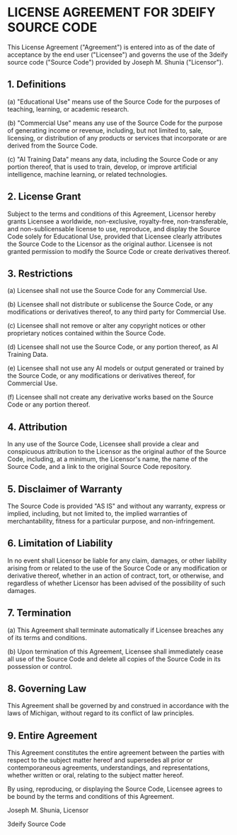 # LICENSE AGREEMENT FOR 3DEIFY SOURCE CODE

This License Agreement ("Agreement") is entered into as of the date of acceptance by the end user ("Licensee") and governs the use of the 3deify source code ("Source Code") provided by Joseph M. Shunia ("Licensor").

## 1. Definitions

(a) "Educational Use" means use of the Source Code for the purposes of teaching, learning, or academic research.

(b) "Commercial Use" means any use of the Source Code for the purpose of generating income or revenue, including, but not limited to, sale, licensing, or distribution of any products or services that incorporate or are derived from the Source Code.

(c) "AI Training Data" means any data, including the Source Code or any portion thereof, that is used to train, develop, or improve artificial intelligence, machine learning, or related technologies.

## 2. License Grant

Subject to the terms and conditions of this Agreement, Licensor hereby grants Licensee a worldwide, non-exclusive, royalty-free, non-transferable, and non-sublicensable license to use, reproduce, and display the Source Code solely for Educational Use, provided that Licensee clearly attributes the Source Code to the Licensor as the original author. Licensee is not granted permission to modify the Source Code or create derivatives thereof.

## 3. Restrictions

(a) Licensee shall not use the Source Code for any Commercial Use.

(b) Licensee shall not distribute or sublicense the Source Code, or any modifications or derivatives thereof, to any third party for Commercial Use.

(c) Licensee shall not remove or alter any copyright notices or other proprietary notices contained within the Source Code.

(d) Licensee shall not use the Source Code, or any portion thereof, as AI Training Data.

(e) Licensee shall not use any AI models or output generated or trained by the Source Code, or any modifications or derivatives thereof, for Commercial Use.

(f) Licensee shall not create any derivative works based on the Source Code or any portion thereof.

## 4. Attribution

In any use of the Source Code, Licensee shall provide a clear and conspicuous attribution to the Licensor as the original author of the Source Code, including, at a minimum, the Licensor's name, the name of the Source Code, and a link to the original Source Code repository.

## 5. Disclaimer of Warranty

The Source Code is provided "AS IS" and without any warranty, express or implied, including, but not limited to, the implied warranties of merchantability, fitness for a particular purpose, and non-infringement.

## 6. Limitation of Liability

In no event shall Licensor be liable for any claim, damages, or other liability arising from or related to the use of the Source Code or any modification or derivative thereof, whether in an action of contract, tort, or otherwise, and regardless of whether Licensor has been advised of the possibility of such damages.

## 7. Termination

(a) This Agreement shall terminate automatically if Licensee breaches any of its terms and conditions.

(b) Upon termination of this Agreement, Licensee shall immediately cease all use of the Source Code and delete all copies of the Source Code in its possession or control.

## 8. Governing Law

This Agreement shall be governed by and construed in accordance with the laws of Michigan, without regard to its conflict of law principles.

## 9. Entire Agreement

This Agreement constitutes the entire agreement between the parties with respect to the subject matter hereof and supersedes all prior or contemporaneous agreements, understandings, and representations, whether written or oral, relating to the subject matter hereof.

By using, reproducing, or displaying the Source Code, Licensee agrees to be bound by the terms and conditions of this Agreement.

Joseph M. Shunia, Licensor

3deify Source Code